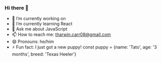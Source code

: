 ### Hi there 👋

- 🔭 I’m currently working on 
- 🌱 I’m currently learning React
- 💬 Ask me about JavaScript
- 📫 How to reach me: tharwin.carr08@gmail.com
- 😄 Pronouns: he/him
- ⚡ Fun fact: I just got a new puppy! const puppy = {name: 'Tato', age: '3 months', breed: 'Texas Heeler'}
